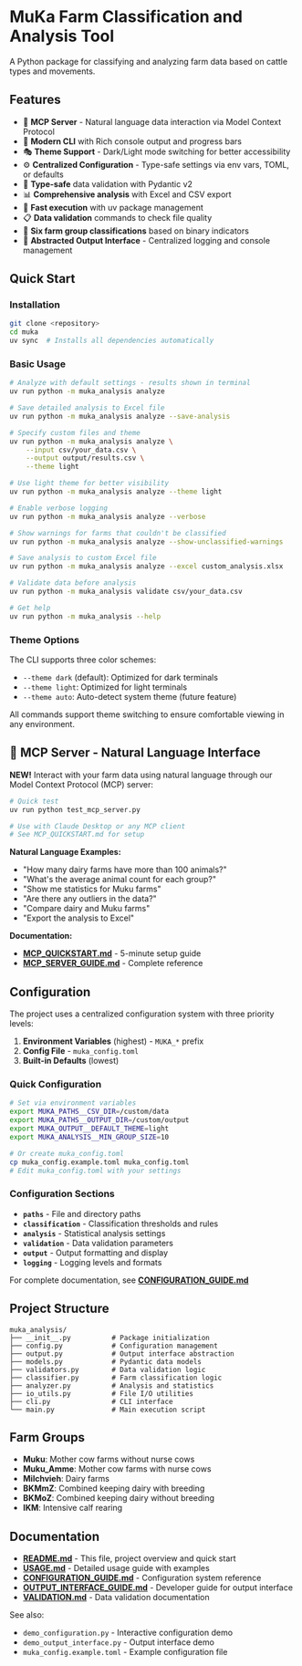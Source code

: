 # MuKa Farm Classification and Analysis Tool

A Python package for classifying and analyzing farm data based on cattle types and movements.

## Features

- 🤖 **MCP Server** - Natural language data interaction via Model Context Protocol
- 🎨 **Modern CLI** with Rich console output and progress bars
- 🎭 **Theme Support** - Dark/Light mode switching for better accessibility
- ⚙️ **Centralized Configuration** - Type-safe settings via env vars, TOML, or defaults
- 🔧 **Type-safe** data validation with Pydantic v2
- 📊 **Comprehensive analysis** with Excel and CSV export
- 🚀 **Fast execution** with uv package management
- 📋 **Data validation** commands to check file quality
- 🎯 **Six farm group classifications** based on binary indicators
- 🔌 **Abstracted Output Interface** - Centralized logging and console management

## Quick Start

### Installation

```bash
git clone <repository>
cd muka
uv sync  # Installs all dependencies automatically
```

### Basic Usage

```bash
# Analyze with default settings - results shown in terminal
uv run python -m muka_analysis analyze

# Save detailed analysis to Excel file
uv run python -m muka_analysis analyze --save-analysis

# Specify custom files and theme
uv run python -m muka_analysis analyze \
    --input csv/your_data.csv \
    --output output/results.csv \
    --theme light

# Use light theme for better visibility
uv run python -m muka_analysis analyze --theme light

# Enable verbose logging
uv run python -m muka_analysis analyze --verbose

# Show warnings for farms that couldn't be classified
uv run python -m muka_analysis analyze --show-unclassified-warnings

# Save analysis to custom Excel file
uv run python -m muka_analysis analyze --excel custom_analysis.xlsx

# Validate data before analysis
uv run python -m muka_analysis validate csv/your_data.csv

# Get help
uv run python -m muka_analysis --help
```

### Theme Options

The CLI supports three color schemes:

- `--theme dark` (default): Optimized for dark terminals
- `--theme light`: Optimized for light terminals
- `--theme auto`: Auto-detect system theme (future feature)

All commands support theme switching to ensure comfortable viewing in any environment.

## 🤖 MCP Server - Natural Language Interface

**NEW!** Interact with your farm data using natural language through our Model Context Protocol (MCP) server:

```bash
# Quick test
uv run python test_mcp_server.py

# Use with Claude Desktop or any MCP client
# See MCP_QUICKSTART.md for setup
```

**Natural Language Examples:**
- "How many dairy farms have more than 100 animals?"
- "What's the average animal count for each group?"
- "Show me statistics for Muku farms"
- "Are there any outliers in the data?"
- "Compare dairy and Muku farms"
- "Export the analysis to Excel"

**Documentation:**
- **[MCP_QUICKSTART.md](MCP_QUICKSTART.md)** - 5-minute setup guide
- **[MCP_SERVER_GUIDE.md](MCP_SERVER_GUIDE.md)** - Complete reference

## Configuration

The project uses a centralized configuration system with three priority levels:

1. **Environment Variables** (highest) - `MUKA_*` prefix
2. **Config File** - `muka_config.toml`
3. **Built-in Defaults** (lowest)

### Quick Configuration

```bash
# Set via environment variables
export MUKA_PATHS__CSV_DIR=/custom/data
export MUKA_PATHS__OUTPUT_DIR=/custom/output
export MUKA_OUTPUT__DEFAULT_THEME=light
export MUKA_ANALYSIS__MIN_GROUP_SIZE=10

# Or create muka_config.toml
cp muka_config.example.toml muka_config.toml
# Edit muka_config.toml with your settings
```

### Configuration Sections

- **`paths`** - File and directory paths
- **`classification`** - Classification thresholds and rules
- **`analysis`** - Statistical analysis settings
- **`validation`** - Data validation parameters
- **`output`** - Output formatting and display
- **`logging`** - Logging levels and formats

For complete documentation, see **[CONFIGURATION_GUIDE.md](CONFIGURATION_GUIDE.md)**

## Project Structure

```text
muka_analysis/
├── __init__.py          # Package initialization
├── config.py            # Configuration management
├── output.py            # Output interface abstraction
├── models.py            # Pydantic data models
├── validators.py        # Data validation logic
├── classifier.py        # Farm classification logic
├── analyzer.py          # Analysis and statistics
├── io_utils.py          # File I/O utilities
├── cli.py               # CLI interface
└── main.py              # Main execution script
```

## Farm Groups

- **Muku**: Mother cow farms without nurse cows
- **Muku_Amme**: Mother cow farms with nurse cows
- **Milchvieh**: Dairy farms
- **BKMmZ**: Combined keeping dairy with breeding
- **BKMoZ**: Combined keeping dairy without breeding
- **IKM**: Intensive calf rearing

## Documentation

- **[README.md](README.md)** - This file, project overview and quick start
- **[USAGE.md](USAGE.md)** - Detailed usage guide with examples
- **[CONFIGURATION_GUIDE.md](CONFIGURATION_GUIDE.md)** - Configuration system reference
- **[OUTPUT_INTERFACE_GUIDE.md](OUTPUT_INTERFACE_GUIDE.md)** - Developer guide for output interface
- **[VALIDATION.md](VALIDATION.md)** - Data validation documentation

See also:
- `demo_configuration.py` - Interactive configuration demo
- `demo_output_interface.py` - Output interface demo
- `muka_config.example.toml` - Example configuration file
